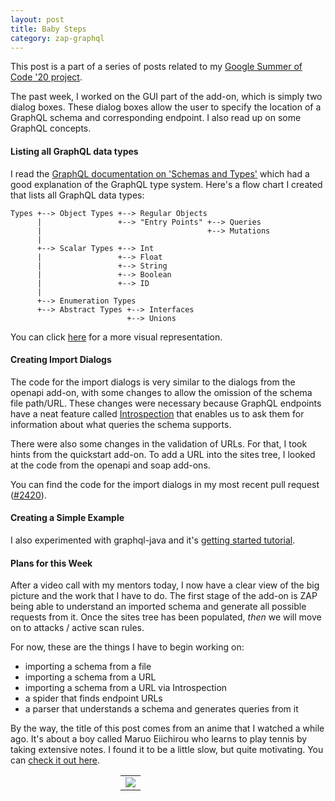 ```yaml
---
layout: post
title: Baby Steps
category: zap-graphql
---
```


This post is a part of a series of posts related to my [Google Summer of Code '20 project](/projects/zap-graphql/).

The past week, I worked on the GUI part of the add-on, which is simply two dialog boxes. These dialog boxes allow the user to specify the location of a GraphQL schema and corresponding endpoint. I also read up on some GraphQL concepts.

#### Listing all GraphQL data types
I read the [GraphQL documentation on 'Schemas and Types'](https://graphql.org/learn/schema/) which had a good explanation of the GraphQL type system. Here's a flow chart I created that lists all GraphQL data types:
```
Types +--> Object Types +--> Regular Objects
      |                 +--> "Entry Points" +--> Queries
      |                                     +--> Mutations
      |
      +--> Scalar Types +--> Int
      |                 +--> Float
      |                 +--> String
      |                 +--> Boolean
      |                 +--> ID
      |               
      +--> Enumeration Types
      +--> Abstract Types +--> Interfaces
                          +--> Unions
```
You can click [here](/assets/images/gsoc-week2-types.png) for a more visual representation.

#### Creating Import Dialogs
The code for the import dialogs is very similar to the dialogs from the openapi add-on, with some changes to allow the omission of the schema file path/URL. These changes were necessary because GraphQL endpoints have a neat feature called [Introspection](https://graphql.org/learn/introspection/) that enables us to ask them for information about what queries the schema supports. 

There were also some changes in the validation of URLs. For that, I took hints from the quickstart add-on. To add a URL into the sites tree, I looked at the code from the openapi and soap add-ons.

You can find the code for the import dialogs in my most recent pull request ([#2420](https://github.com/zaproxy/zap-extensions/pull/2420)).


#### Creating a Simple Example
I also experimented with graphql-java and it's [getting started tutorial](https://www.graphql-java.com/documentation/v15/getting-started/).

#### Plans for this Week
After a video call with my mentors today, I now have a clear view of the big picture and the work that I have to do. The first stage of the add-on is ZAP being able to understand an imported schema and generate all possible requests from it. Once the sites tree has been populated, _then_ we will move on to attacks / active scan rules. 

For now, these are the things I have to begin working on: 
- importing a schema from a file
- importing a schema from a URL
- importing a schema from a URL via Introspection
- a spider that finds endpoint URLs
- a parser that understands a schema and generates queries from it

By the way, the title of this post comes from an anime that I watched a while ago. It's about a boy called Maruo Eiichirou who learns to play tennis by taking extensive notes. I found it to be a little slow, but quite motivating. You can [check it out here](https://myanimelist.net/anime/21185/Baby_Steps).

<center>
<table style="table-layout: auto; width: 30%;">
<tbody>
<tr><td align="center">
<img src="/assets/images/gsoc-week2-baby-steps.jpg">
</td></tr>
</tbody>
</table>
</center>